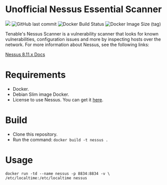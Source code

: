 # Unofficial Nessus Essential Scanner
<img src="https://img.shields.io/badge/license-GPL-blue" /> <img alt="GitHub last commit" src="https://img.shields.io/github/last-commit/ciro-mota/nessus-scanner"> <img alt="Docker Build Status" src="https://img.shields.io/docker/build/ciromota/nessus-scanner"> <img alt="Docker Image Size (tag)" src="https://img.shields.io/docker/image-size/ciromota/nessus-scanner/latest">

Tenable's Nessus Scanner is a vulnerability scanner that looks for known vulnerabilities, configuration issues and more by inspecting hosts over the network. For more information about Nessus, see the following links:

[Nessus 8.11.x Docs](https://docs.tenable.com/nessus/Content/GettingStarted.htm)

# Requirements

- Docker.
- Debian Slim image Docker.
- License to use Nessus. You can get it [here](https://www.tenable.com/products/nessus/activation-code).

# Build

- Clone this repository.
- Run the command: `docker build -t nessus .`

# Usage

```Docker
docker run -td --name nessus -p 8834:8834 -v \
/etc/localtime:/etc/localtime nessus
```
